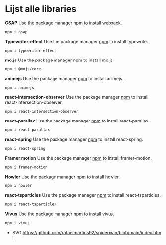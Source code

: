 # Lijst alle libraries

**GSAP**
Use the package manager [npm](https://www.npmjs.com/package/gsap) to install webpack.

```bash
npm i gsap
```

**Typewriter-effect**
Use the package manager [npm](https://www.npmjs.com/package/typewriter-effect) to install typewrite.

```bash
npm i typewriter-effect
```

**mo.js**
Use the package manager [npm](https://mojs.github.io/tutorials/getting-started.html#setup-mo-js-in-your-project) to install mo.js.

```bash
npm i @mojs/core
```

**animejs**
Use the package manager [npm](https://www.npmjs.com/package/animejs) to install animejs.

```bash
npm i animejs
```

**react-intersection-observer**
Use the package manager [npm](https://www.npmjs.com/package/react-intersection-observer) to install react-intersection-observer.

```bash
npm i react-intersection-observer
```

**react-parallax**
Use the package manager [npm](https://www.npmjs.com/package/react-parallax) to install react-parallax.

```bash
npm i react-parallax
```

**react-spring**
Use the package manager [npm](https://www.react-spring.dev/) to install react-spring.

```bash
npm i react-spring
```

**Framer motion**
Use the package manager [npm](https://www.npmjs.com/package/framer-motion) to install framer-motion.

```bash
npm i framer-motion
```

**Howler**
Use the package manager [npm](https://www.npmjs.com/package/howler) to install howler.

```bash
npm i howler
```

**react-tsparticles**
Use the package manager [npm](https://www.npmjs.com/package/react-tsparticles) to install react-tsparticles.

```bash
npm i react-tsparticles
```

**Vivus**
Use the package manager [npm](https://www.npmjs.com/package/react-tsparticles) to install vivus.

```bash
npm i vivus
```
- SVG:https://github.com/rafaelmartins92/spiderman/blob/main/index.html


